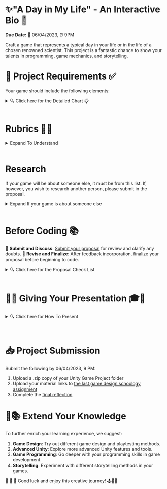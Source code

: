 # ✨"A Day in My Life" - An Interactive Bio 🔬

**Due Date:** 📅 06/04/2023, ⏰ 9PM

Craft a game that represents a typical day in your life or in the life of a chosen renowned scientist. This project is a fantastic chance to show your talents in programming, game mechanics, and storytelling.
<br>
# 📝 Project Requirements ✅

Your game should include the following elements:
<details>
<summary>🔍 Click here for the Detailed Chart 📋</summary>

| Requirement      | Description |
| ---------------- | ----------- |
| 📖 Personal Story | The game should depict a day in your life or that of a renowned scientist. |
| 🏆 Win Condition & Challenges | Design a winning condition and incorporate challenges related to daily tasks or scientific feats. |
| 🎆 Immersive Game Environment | Use sounds, lighting, and assets to build a captivating gaming environment. |
| 👁️ First-Person Controller | The game should be navigable from a first-person view. |
| 💥 Collision Detection | Actions or events should be triggered when the player interacts with in-game objects. |
| 🌌 Player Boundaries | Ensure the player can't leave the game environment. |
| 🛸 Raycasting and Prefabs | Use these to enhance gameplay mechanics. |
| 🖥️ Interactive GUI Elements | Implement GUI for better player interaction. |
| 💾 Data Persistence | Use PlayerPrefs or equivalent to retain game data between different scenes. |
| 🌃 Multiple Scenes | Include at least two different scenes in the game. |

</details>
<br>

# Rubrics 🎯📜

<details>
<summary> Expand To Understand</summary>

| Criteria       | Exemplary | Proficient | Developing | Not Yet Proficient |
| -------------- | --------- | ---------- | ---------- | ------------------ |
| 📖 **Personal Story / Research** | The personal story or scientist's life is deeply explored, with clear links to the game. | The personal story or scientist's life is explored, with links to the game. | The personal story or scientist's life is mentioned, but links to the game are unclear. | The personal story or scientist's life is not effectively incorporated into the game. |
| 🎮 **Game Mechanics** | The game mechanics are innovative, engaging, and well implemented. | The game mechanics are solid and serve to enhance the game experience. | The game mechanics are functional but do not enhance the game experience. | The game mechanics are confusing or non-functional. |
| 🌈 **Theme Integration** | The magic and trans rights themes are incorporated creatively and thoughtfully throughout the game. | The magic and trans rights themes are incorporated in the game. | The magic and trans rights themes are present but not effectively integrated into the game. | The magic and trans rights themes are absent or not noticeable in the game. |
| 👁️ **First-Person Controller** | The first-person controller enhances the gameplay, offering an immersive experience. | The first-person controller functions well and does not detract from gameplay. | The first-person controller functions, but could use improvement. | The first-person controller is dysfunctional or not implemented. |
| 🛠️ **Use of Unity** | Unity is used to its full potential to create an engaging and visually appealing game. | Unity is used effectively to create a functional and appealing game. | Unity is used, but the game could benefit from more advanced features or polish. | Unity is not used effectively, impacting the quality of the game. |
| 🗣️ **Presentation** | The project presentation is engaging, clear, and demonstrates a deep understanding of the game development process. | The project presentation is solid and shows understanding of the game development process. | The project presentation shows some understanding of the game development process, but could be more clear or engaging. | The project presentation is unclear or fails to demonstrate understanding of the game development process. |

## Note

* **Exemplary**: Exceeds expectations and demonstrates superior understanding or execution.
* **Proficient**: Meets expectations and demonstrates adequate understanding or execution.
* **Developing**: Partially meets expectations and demonstrates partial understanding or execution.
* **Not Yet Proficient**: Does not meet expectations and demonstrates lack of understanding or execution.

</details>
<br>

# Research

If your game will be about someone else, it must be from this list. If, however, you wish to research another person, please submit in the proposal.
<details>
<summary>Expand If your game is about someone else</summary>

## 🌟 List of Inspiring Scientists for Research 🌈🔬

This list includes scientists and their contributions represented in a series of emojis - consider them like modern hieroglyphics! Can you decipher the meanings? Fun fact, Carl Sagn is the reason I got into science.

1. [**Ada Lovelace**](https://en.wikipedia.org/wiki/Ada_Lovelace) 💻📜🎩👩‍🔬
2. [**Alan Turing**](https://en.wikipedia.org/wiki/Alan_Turing) 🌈💻🔣🇬🇧
3. [**Lynn Conway**](https://en.wikipedia.org/wiki/Lynn_Conway) 💡🌈🖥️💎
4. [**Rosalind Franklin**](https://en.wikipedia.org/wiki/Rosalind_Franklin) 🧬🔬📸🇬🇧
5. [**Ben Barres**](https://en.wikipedia.org/wiki/Ben_Barres) 🧠🔬🎓🌈
6. [**Temple Grandin**](https://en.wikipedia.org/wiki/Temple_Grandin) 🐄🧩💡👩‍🌾
7. [**Jane Goodall**](https://en.wikipedia.org/wiki/Jane_Goodall) 🦍🌿🔬🇬🇧
8. [**Stephen Hawking**](https://en.wikipedia.org/wiki/Stephen_Hawking) 🌌♿📚🇬🇧
9. [**Carl Sagan**](https://en.wikipedia.org/wiki/Carl_Sagan) 🌌📚🔭🇺🇸

</details>
<br>

# Before Coding 📚

📨 **Submit and Discuss**: [Submit your proposal](#) for review and clarify any doubts.
🔄 **Revise and Finalize**: After feedback incorporation, finalize your proposal before beginning to code.

<details>
<summary>🔍 Click here for the Proposal Check List</summary>

1. 🎩 **Understand the Problem**: What are the project requirements?
2. 📝 **Project Proposal**: Write a proposal containing:
   * 👤 **Student Information**: Your name and relevant details.
   * 📛 **Project Title**: Clearly define your project title.
   * 📚 **Story Line**: Discuss how storytelling elements will be used in your game.
   * 🎮 **Game Description**: Provide a brief description of your game and its objectives.
   * 📅 **Timeline**: Draft a feasible timeline for the different phases of your project.

</details>
<br>

# 🎉🔮  Giving Your Presentation 🎓🚀

<details>
<summary>🔍 Click here for How To Present</summary>

1. 👋 **Introduction**: Begin by introducing yourself and your game.
2. 🎮 **Game Mechanics & Unity Features**: Discuss the key game mechanics and Unity features used in your project.
3. 🕹️ **Gameplay Walkthrough**: Demonstrate the main gameplay elements and features.
4. 💥 **Challenges & Solutions**: Share any hurdles faced during the development process and how you resolved them.
5. 💬 **Engage Your Audience**: Encourage interaction and engagement from your audience during the presentation.
6. 📚 **Summary & Key Takeaways**: Conclude with a summary of your project and the key takeaways.
7. 🎤 **Preparation**: Anticipate potential questions and prepare clear and informative responses.

</details>

<br>
<br>

# 📥 Project Submission

Submit the following by 06/04/2023, 9 PM:

1. Upload a .zip copy of your Unity Game Project folder
2. Upload your material links to [the last game design schoology assignment](#)
3. Complete the [final reflection](#)

# 🌈📚 Extend Your Knowledge

To further enrich your learning experience, we suggest:

1. **Game Design**: Try out different game design and playtesting methods.
2. **Advanced Unity**: Explore more advanced Unity features and tools.
3. **Game Programming**: Go deeper with your programming skills in game development.
4. **Storytelling**: Experiment with different storytelling methods in your games.

🚀 🌟 🎈 Good luck and enjoy this creative journey! 🕹️🎨💡
